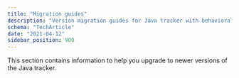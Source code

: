 ```yaml
---
title: "Migration guides"
description: "Version migration guides for Java tracker with behavioral event tracking improvements and features."
schema: "TechArticle"
date: "2021-04-12"
sidebar_position: 900
---
```


This section contains information to help you upgrade to newer versions of the Java tracker.
